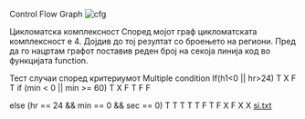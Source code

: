  Control Flow Graph 
![cfg](https://user-images.githubusercontent.com/64106839/120227855-496a3e00-c24a-11eb-8193-9de485f341a8.PNG)

Цикломатска комплексност
Според мојот граф цикломатската комплексност e 4.
Дојдив до тој резултат со броењето на региони. Пред да го нацртам графот поставив реден број на секоја линија код во
функцијата function.

Тест случаи според критериумот Multiple condition
If(h1<0 || hr>24)
T X
F T
if (min < 0 || min >= 60)
T X
F T
F F

else (hr == 24 && min == 0 && sec == 0)
T T T
T T F
T F X
F X X
[si.txt](https://github.com/elenataleva/SI_lab2_19300/files/6571727/si.txt)
